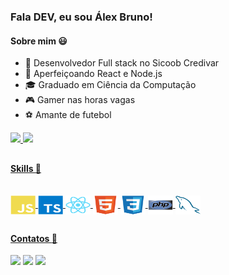 ### Fala DEV, eu sou Álex Bruno!

#### Sobre mim :smiley:

- :bank: Desenvolvedor Full stack no Sicoob Credivar
- :rocket: Aperfeiçoando React e Node.js
- :mortar_board: Graduado em Ciência da Computação
- :video_game: Gamer nas horas vagas
- :soccer: Amante de futebol

 <div>
  <a href="https://github.com/alexbruno10">
  <img height="150em" src="https://github-readme-stats.vercel.app/api?username=alexbruno10&show_icons=true&theme=dracula&include_all_commits=true&count_private=true"/>
  <img height="150em" src="https://github-readme-stats.vercel.app/api/top-langs/?username=alexbruno10&layout=compact&langs_count=7&theme=dracula"/>
</div>
 
 ##
 
 #### Skills :flags:
  
  <div style="display: inline_block"><br>
  <img align="center" alt="Js" height="30" width="40" src="https://raw.githubusercontent.com/devicons/devicon/master/icons/javascript/javascript-plain.svg">
  <img align="center" alt="Ts" height="30" width="40" src="https://raw.githubusercontent.com/devicons/devicon/master/icons/typescript/typescript-plain.svg">
  <img align="center" alt="React" height="30" width="40" src="https://raw.githubusercontent.com/devicons/devicon/master/icons/react/react-original.svg">
  <img align="center" alt="HTML" height="30" width="40" src="https://raw.githubusercontent.com/devicons/devicon/master/icons/html5/html5-original.svg">
  <img align="center" alt="CSS" height="30" width="40" src="https://raw.githubusercontent.com/devicons/devicon/master/icons/css3/css3-original.svg">
  <img align="center" alt="PHP" height="30" width="40" src="https://raw.githubusercontent.com/devicons/devicon/master/icons/php/php-original.svg">
  <img align="center" alt="MYSQL" height="30" width="40" src="https://raw.githubusercontent.com/devicons/devicon/master/icons/mysql/mysql-original.svg">
</div>
  
  ##
 
 #### Contatos :iphone:
 
<div> 
  <a href="https://www.linkedin.com/in/%C3%A1lex-bruno-neri-humberto-bb5340183/" target="_blank"><img src="https://img.shields.io/badge/-LinkedIn-%230077B5?style=for-the-badge&logo=linkedin&logoColor=white" target="_blank"></a> 
   	<a href = "alexbruno1298@gmail.com"><img src="https://img.shields.io/badge/-Gmail-%23333?style=for-the-badge&logo=gmail&logoColor=white" target="_blank"></a>
  <a href="https://instagram.com/alexbruno98" target="_blank"><img src="https://img.shields.io/badge/-Instagram-%23E4405F?style=for-the-badge&logo=instagram&logoColor=white" target="_blank"></a>

 ##

 
</div>
